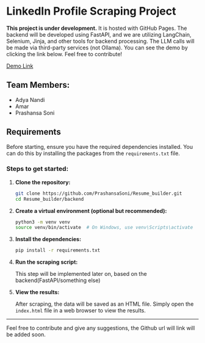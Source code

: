 # LinkedIn Profile Scraping Project

**This project is under development.** It is hosted with GitHub Pages. The backend will be developed using FastAPI, and we are utilizing LangChain, Selenium, Jinja, and other tools for backend processing. The LLM calls will be made via third-party services (not Ollama). You can see the demo by clicking the link below. Feel free to contribute!

[Demo Link](https://prashansasoni.github.io/Resume_builder/)

## Team Members:
- Adya Nandi
- Amar
- Prashansa Soni

## Requirements

Before starting, ensure you have the required dependencies installed. You can do this by installing the packages from the `requirements.txt` file.

### Steps to get started:

1. **Clone the repository:**

    ```bash
    git clone https://github.com/PrashansaSoni/Resume_builder.git
    cd Resume_builder/backend
    ```

2. **Create a virtual environment (optional but recommended):**

    ```bash
    python3 -m venv venv
    source venv/bin/activate  # On Windows, use venv\Scripts\activate
    ```

3. **Install the dependencies:**

    ```bash
    pip install -r requirements.txt
    ```

4. **Run the scraping script:**

    This step will be implemented later on, based on the backend(FastAPI/something else)

5. **View the results:**

    After scraping, the data will be saved as an HTML file. Simply open the `index.html` file in a web browser to view the results.

---

Feel free to contribute and give any suggestions, the Github url will link will be added soon.
